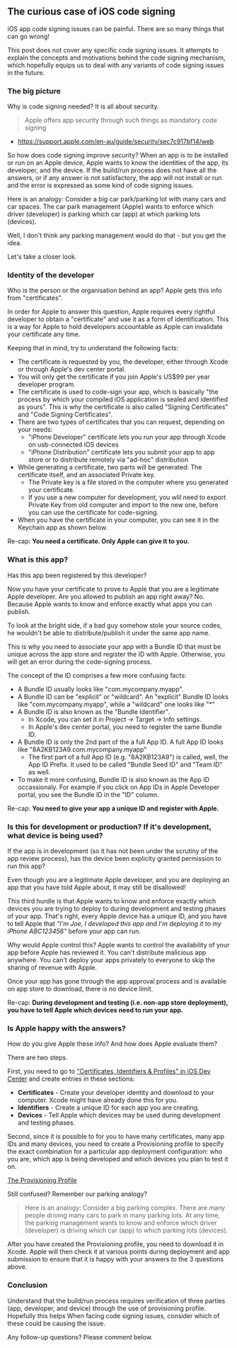 ## The curious case of iOS code signing 

iOS app code signing issues can be painful. There are so many things that can go wrong!

This post does not cover any specific code signing issues. It attempts to explain the concepts and motivations behind the code signing mechanism, which hopefully equips us to deal with any variants of code signing issues in the future.

### The big picture

Why is code signing needed? It is all about security.

> Apple offers app security through such things as mandatory code signing 
- https://support.apple.com/en-au/guide/security/sec7c917bf14/web

So how does code signing improve security? When an app is to be installed or run on an Apple device, Apple wants to know the identities of the app, its developer, and the device. If the build/run process does not have all the answers, or if any answer is not satisfactory, the app will not install or run and the error is expressed as some kind of code signing issues.

Here is an analogy: Consider a big car park/parking lot with many cars and car spaces. The car park management (Apple) wants to enforce which driver (developer) is parking which car (app) at which parking lots (devices). 

Well, I don't think any parking management would do that - but you get the idea.

Let's take a closer look.


### Identity of the developer

Who is the person or the organisation behind an app? Apple gets this info from "certificates". 

In order for Apple to answer this question, Apple requires every rightful developer to obtain a "certificate" and use it as a form of identification. This is a way for Apple to hold developers accountable as Apple can invalidate your certificate any time.

Keeping that in mind, try to understand the following facts:

- The certificate is requested by you, the developer, either through Xcode or through Apple's dev center portal.
- You will only get the certificate if you join Apple's US$99 per year developer program.
- The certificate is used to code-sign your app, which is basically "the process by which your compiled iOS application is sealed and identified as yours". This is why the certificate is also called "Signing Certificates" and "Code Signing Certificates".
- There are two types of certificates that you can request, depending on your needs: 
	- "iPhone Developer" certificate lets you run your app through Xcode on usb-connected iOS devices
	- "iPhone Distribution" certificate lets you submit your app to app store or  to distribute remotely via "ad-hoc" distribution
- While generating a certificate, two parts will be generated: The certificate itself, and an associated Private key. 
	- The Private key is a file  stored in the computer where you generated your certificate. 
	- If you use a new computer for development, you wlil need to export Private Key from old computer and import to the new one, before you can use the certificate for code-signing.
- When you have the certificate in your computer, you can see it in the Keychain app as shown below.

Re-cap: **You need a certificate. Only Apple can give it to you.**


### What is this app?

Has this app been registered by this developer?

Now you have your certificate to prove to Apple that you are a legitimate Apple developer. Are you allowed to publish an app right away? No. Because Apple wants to know and enforce exactly what apps you can publish.

To look at the bright side, if a bad guy somehow stole your source codes, he wouldn't be able to distribute/publish it under the same app name.

This is why you need to associate your app with a Bundle ID that must be unique across the app store and register the ID with Apple. Otherwise, you will get an error during the code-signing process.

The concept of the ID comprises a few more confusing facts:

- A Bundle ID usually looks like "com.mycompany.myapp".
- A Bundle ID can be "explicit" or "wildcard". An "explicit" Bundle ID looks like "com.mycompany.myapp", while a "wildcard" one looks like "*"
- A Bundle ID is also known as the "Bundle Identifier". 
	- In Xcode, you can set it in Project -> Target -> Info settings.
	- In Apple's dev center portal, you need to register the same Bundle ID.
- A Bundle ID is only the 2nd part of the a full App ID. A full App ID looks like "8A2KB123A9.com.mycompany.myapp"
	- The first part of a full App ID (e.g. "8A2KB123A9") is called, well, the App ID Prefix. It used to be called "Bundle Seed ID" and "Team ID" as well.
- To make it more confusing, Bundle ID is also known as the App ID occassionaly. For example if you click on App IDs in Apple Developer portal, you see the Bundle ID in the "ID" column.

Re-cap: **You need to give your app a unique ID and register with Apple.**


### Is this for development or production? If it's development, what device is being used? 

If the app is in development (so it has not been under the scrutiny of the app review process), has the device been explicity granted permission to run this app?


Even though you are a legitimate Apple developer, and you are deploying an app that you have told Apple about, it may still be disallowed! 

This third hurdle is that Apple wants to know and enforce exactly which devices you are trying to deploy to during  development and testing phases of your app. That's right, every Apple device has a unique ID, and you have to tell Apple that *"I'm Joe, I developed this app and I'm deploying it to my iPhone ABC123456"* before your app can run.

Why would Apple control this? Apple wants to control the availability of your app before Apple has reviewed it. You can't distribute malicious app anywhere. You can't deploy your apps privately to everyone to skip the sharing of revenue with Apple. 

Once your app has gone through the app approval process and is available on app store to download, there is no device limit.

Re-cap: **During development and testing (i.e. non-app store deployment), you have to tell Apple which devices need to run your app.**


### Is Apple happy with the answers?

How do you give Apple these info? And how does Apple evaluate them? 

There are two steps. 

First, you need to go to ["Certificates, Identifiers & Profiles" in iOS Dev Center](https://developer.apple.com/account) and create entries in these sections:

- **Certificates** - Create your developer identity and download to your computer. Xcode might have already done this for you.
- **Identifiers** - Create a unique ID for each app you are creating.
- **Devices** - Tell Apple which devices may be used during development and testing phases.

Second, since it is possible to for you to have many certificates, many app IDs and many devices, you need to create a Provisioning profile to specify the exact combination for a particular app deployment configuration: who you are, which app is being developed and which devices you plan to test it on.

[The Provisioning Profile](/blog/content/images/2014/Feb/code_signing_2.png)

Still confused? Remember our parking analogy?

> Here is an analogy: Consider a big parking complex. There are many people driving many cars to park in many parking lots. At any time, the parking management wants to know and enforce which driver (developer) is driving which car (app) to which parking lots (devices).

After you have created the Provisioning profile, you need to download it in Xcode. Apple will then check it at various points during deployment and app submission to ensure that it is happy with your answers to the 3 questions above.


### Conclusion

Understand that the build/run process requires verification of three parties (app, developer, and device) through the use of provisioning profile. Hopefully this helps When facing code signing issues, consider which of these could be causing the issue. 

Any follow-up questions? Please comment below.



